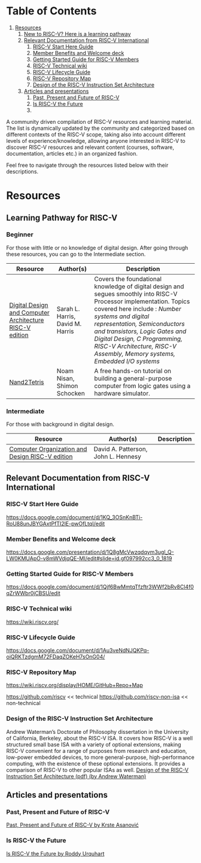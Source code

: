 
# Table of Contents

1.  [Resources](#org2e337f9)
    1. [New to RISC-V? Here is a learning pathway](#org4ea67b3)
    2.  [Relevant Documentation from RISC-V International](#orgb66ed4e)
        1.  [RISC-V Start Here Guide](#orgf775596)
        2.  [Member Benefits and Welcome deck](#orgef47f2b)
        3.  [Getting Started Guide for RISC-V Members](#org2c1f482)
        4.  [RISC-V Technical wiki](#orga06e5db)
        5.  [RISC-V Lifecycle Guide](#orgcf8aeeb)
        6.  [RISC-V Repository Map](#org62e6e3a)
        7.  [Design of the RISC-V Instruction Set Architecture](#orga38d912)
    3.  [Articles and presentations](#org6221be0)
        1.  [Past, Present and Future of RISC-V](#orge113f34)
        2.  [Is RISC-V the Future](#org8eea08f)
        3.  [](#orgc991c5b)

A community driven compilation of RISC-V resources and learning material. The list is dynamically
updated by the community and categorized based on different contexts of the RISC-V scope, taking
also into account different levels of experience/knowledge, allowing anyone interested in RISC-V to
discover RISC-V resources and relevant content (courses, software, documentation, articles etc.) in
an organized fashion.

Feel free to navigate through the resources listed below with their descriptions. 


<a id="org2e337f9"></a>

# Resources


<a id="org4ea67b3"></a>

## Learning Pathway for RISC-V
### Beginner 
For those with little or no knowledge of digital design. After going through these resources, you can go to the Intermediate section.


| Resource  |  Author(s) | Description  |
|---|---|---|
| [Digital Design and Computer Architecture RISC-V edition](https://www.amazon.com/Digital-Design-Computer-Architecture-RISC-V/dp/0128200642/ref=sr_1_5?crid=1Y6VGCXHTB99I&keywords=digital+design+and+computer+architecture&qid=1659609065&sprefix=digital+design+and+computer+architecture%2Caps%2C135&sr=8-5)  | Sarah L. Harris, David M. Harris   | Covers the foundational knowledge of digital design and segues smoothly into RISC-V Processor implementation. Topics covered here include : *Number systems and digital representation, Semiconductors and transistors, Logic Gates and Digital Design, C Programming, RISC-V Architecture, RISC-V Assembly, Memory systems, Embedded I/O systems* |
| [Nand2Tetris](https://www.nand2tetris.org/) | Noam Nisan, Shimon Schocken | A free hands-on tutorial on building a general-purpose computer from logic gates using a hardware simulator. |

### Intermediate 
For those with background in digital design.


| Resource  |  Author(s) | Description  |
|---|---|---|
| [Computer Organization and Design RISC-V edition](https://www.amazon.com/Computer-Organization-Design-RISC-V-Architecture/dp/0128203315/ref=tmm_pap_swatch_0?_encoding=UTF8&qid=&sr=) | David A. Patterson, John L. Hennesy |  |


<a id="orgb66ed4e"></a>

## Relevant Documentation from RISC-V International


<a id="orgf775596"></a>

### RISC-V Start Here Guide

<https://docs.google.com/document/d/1KQ_3OSnKnBTi-RoU88unJBYGAxtPfTI2lE-pwOfLtqI/edit>


<a id="orgef47f2b"></a>

### Member Benefits and Welcome deck

<https://docs.google.com/presentation/d/1Q8gMcVwzqdqym3ugl_Q-LW0KMUApO-v8mWVdjqQE-MI/edit#slide=id.gf097992cc3_0_1819>


<a id="org2c1f482"></a>

### Getting Started Guide for RISC-V Members

<https://docs.google.com/document/d/1Qjf6BwMmtqTfzftr3WWf2bRv8Cl4f0qZrWWbr0jCBSU/edit>


<a id="orga06e5db"></a>

### RISC-V Technical wiki

<https://wiki.riscv.org/>


<a id="orgcf8aeeb"></a>

### RISC-V Lifecycle Guide

<https://docs.google.com/document/d/1Au3veNdNJQKPq-oiQRKTzdgmM72FDaqZOKeH7sOnG04/>


<a id="org62e6e3a"></a>

### RISC-V Repository Map

<https://wiki.riscv.org/display/HOME/GitHub+Repo+Map>

<https://github.com/riscv> << technical
<https://github.com/riscv-non-isa> << non-technical


<a id="orga38d912"></a>

### Design of the RISC-V Instruction Set Architecture

Andrew Waterman’s Doctorate of Philosophy dissertation in the University of California,
Berkeley, about the RISC-V ISA. It covers how RISC-V is a well structured small base ISA with a
variety of optional extensions, making RISC-V convenient for a range of purposes from research
and education, low-power embedded devices, to more general-purpose, high-performance computing,
with the existence of these optional extensions. It provides a comparison of RISC-V to other
popular ISAs as well.
[Design of the RISC-V Instruction Set Architecture (pdf) (by Andrew Waterman)](https://www2.eecs.berkeley.edu/Pubs/TechRpts/2016/EECS-2016-1.pdf)


<a id="org6221be0"></a>

## Articles and presentations


<a id="orge113f34"></a>

### Past, Present and Future of RISC-V

[Past, Present and Future of RISC-V by Krste Asanović](https://www.youtube.com/watch?v=RrVRMFjYti0)


<a id="org8eea08f"></a>

### Is RISC-V the Future

[Is RISC-V the Future by Roddy Urquhart](https://semiengineering.com/is-risc-v-the-future/ )


<a id="orgc991c5b"></a>

### 

